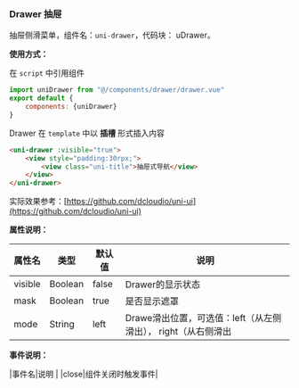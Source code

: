 ### Drawer 抽屉

抽屉侧滑菜单，组件名：``uni-drawer``，代码块： uDrawer。

**使用方式：**

在 ``script`` 中引用组件 

```javascript
import uniDrawer from "@/components/drawer/drawer.vue"
export default {
    components: {uniDrawer}
}
```

Drawer 在 ``template`` 中以 **插槽** 形式插入内容

```html
<uni-drawer :visible="true">
    <view style="padding:30rpx;">
        <view class="uni-title">抽屉式导航</view>
    </view>
</uni-drawer>
```


实际效果参考：[https://github.com/dcloudio/uni-ui](https://github.com/dcloudio/uni-ui)

**属性说明：**

|属性名	|类型		|默认值	|说明															|
|---	|----		|---	|---															|
|visible|Boolean	|false	|Drawer的显示状态												|
|mask	|Boolean	|true	|是否显示遮罩													|
|mode	|String		|left	|Drawe滑出位置，可选值：left（从左侧滑出）， right（从右侧滑出	|

**事件说明：**

|事件名|说明		|
|close|组件关闭时触发事件|
